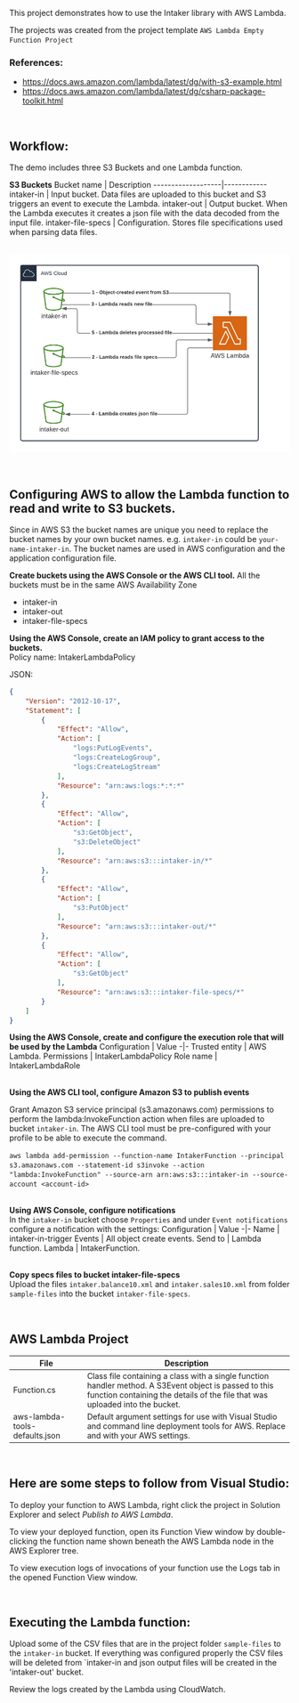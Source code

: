 This project demonstrates how to use the Intaker library with AWS Lambda.

The projects was created from the project template
`AWS Lambda Empty Function Project`

### References:
- https://docs.aws.amazon.com/lambda/latest/dg/with-s3-example.html
- https://docs.aws.amazon.com/lambda/latest/dg/csharp-package-toolkit.html

&nbsp;  
## Workflow:

The demo includes three S3 Buckets and one Lambda function.

**S3 Buckets**
Bucket name          | Description
-------------------|------------
intaker-in         | Input bucket. Data files are uploaded to this bucket and S3 triggers an event to execute the Lambda.
intaker-out        | Output bucket. When the Lambda executes it creates a json file with the data decoded from the input file.
intaker-file-specs | Configuration. Stores file specifications used when parsing data files.

&nbsp;  
![Demo](intaker-aws-s3-lambda.png)

&nbsp;  
## Configuring AWS to allow the Lambda function to read and write to S3 buckets.

Since in AWS S3 the bucket names are unique you need to replace the bucket names by your own bucket names. e.g. `intaker-in` could be `your-name-intaker-in`. The bucket names are used in AWS configuration and the application configuration file.

**Create buckets using the AWS Console or the AWS CLI tool.** All the buckets must be in the same AWS Availability Zone
- intaker-in
- intaker-out
- intaker-file-specs

**Using the AWS Console, create an IAM policy to grant access to the buckets.**  
Policy name: IntakerLambdaPolicy

JSON:
```json
{
    "Version": "2012-10-17",
    "Statement": [
        {
            "Effect": "Allow",
            "Action": [
                "logs:PutLogEvents",
                "logs:CreateLogGroup",
                "logs:CreateLogStream"
            ],
            "Resource": "arn:aws:logs:*:*:*"
        },
        {
            "Effect": "Allow",
            "Action": [
                "s3:GetObject",
                "s3:DeleteObject"
            ],
            "Resource": "arn:aws:s3:::intaker-in/*"
        },
        {
            "Effect": "Allow",
            "Action": [
                "s3:PutObject"
            ],
            "Resource": "arn:aws:s3:::intaker-out/*"
        },
        {
            "Effect": "Allow",
            "Action": [
                "s3:GetObject"
            ],
            "Resource": "arn:aws:s3:::intaker-file-specs/*"
        }
    ]
}    
```

**Using the AWS Console, create and configure the execution role that will be used by the Lambda**
Configuration | Value
-|-
Trusted entity | AWS Lambda.
Permissions | IntakerLambdaPolicy
Role name | IntakerLambdaRole

&nbsp;  
**Using the AWS CLI tool, configure Amazon S3 to publish events**

Grant Amazon S3 service principal (s3.amazonaws.com) permissions to perform the lambda:InvokeFunction action when files are uploaded to bucket `intaker-in`. The AWS CLI tool must be pre-configured with your profile to be able to execute the command.

`aws lambda add-permission --function-name IntakerFunction --principal s3.amazonaws.com --statement-id s3invoke --action "lambda:InvokeFunction" --source-arn arn:aws:s3:::intaker-in --source-account <account-id>`

&nbsp;  
**Using AWS Console, configure notifications**  
In the `intaker-in` bucket choose `Properties` and under `Event notifications` configure a notification with the settings:
Configuration | Value
-|-
Name | intaker-in-trigger
Events | All object create events.
Send to | Lambda function.
Lambda | IntakerFunction.

&nbsp;  
**Copy specs files to bucket intaker-file-specs**  
Upload the files `intaker.balance10.xml` and `intaker.sales10.xml` from folder `sample-files` into the bucket `intaker-file-specs`.

&nbsp;  
## AWS Lambda Project

File | Description
-|-
Function.cs | Class file containing a class with a single function handler method. A S3Event object is passed to this function containing the details of the file that was uploaded into the bucket.
aws-lambda-tools-defaults.json | Default argument settings for use with Visual Studio and command line deployment tools for AWS. Replace <profile> and <account-number> with your AWS settings.

&nbsp;  
## Here are some steps to follow from Visual Studio:

To deploy your function to AWS Lambda, right click the project in Solution Explorer and select *Publish to AWS Lambda*.

To view your deployed function, open its Function View window by double-clicking the function name shown beneath the AWS Lambda node in the AWS Explorer tree.

To view execution logs of invocations of your function use the Logs tab in the opened Function View window.

&nbsp;  
## Executing the Lambda function:
Upload some of the CSV files that are in the project folder `sample-files` to the `intaker-in` bucket. If everything was configured properly the CSV files will be deleted from `intaker-in and json output files will be created in the 'intaker-out' bucket.

Review the logs created by the Lambda using CloudWatch.
